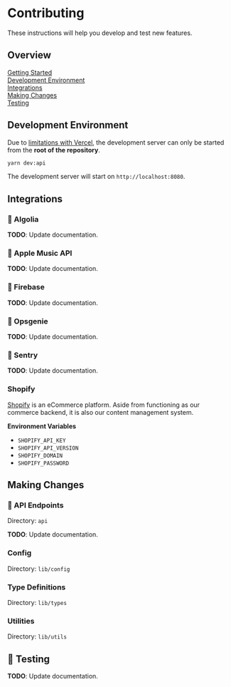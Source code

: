 # Contributing

These instructions will help you develop and test new features.

## Overview

[Getting Started](../../../docs/CONTRIBUTING.md)  
[Development Environment](#development-environment)  
[Integrations](#integrations)  
[Making Changes](#making-changes)  
[Testing](#testing)

## Development Environment

Due to [limitations with Vercel][1], the development server can only be started
from the **root of the repository**.

```zsh
yarn dev:api
```

The development server will start on `http://localhost:8080`.

## Integrations

### 🚧 Algolia

**TODO**: Update documentation.

### 🚧 Apple Music API

**TODO**: Update documentation.

### 🚧 Firebase

**TODO**: Update documentation.

### 🚧 Opsgenie

**TODO**: Update documentation.

### 🚧 Sentry

**TODO**: Update documentation.

### Shopify

[Shopify][7] is an eCommerce platform. Aside from functioning as our commerce
backend, it is also our content management system.

**Environment Variables**

- `SHOPIFY_API_KEY`
- `SHOPIFY_API_VERSION`
- `SHOPIFY_DOMAIN`
- `SHOPIFY_PASSWORD`

## Making Changes

### 🚧 API Endpoints

Directory: `api`

**TODO**: Update documentation.

### Config

Directory: `lib/config`

### Type Definitions

Directory: `lib/types`

### Utilities

Directory: `lib/utils`

## 🚧 Testing

**TODO**: Update documentation.

[1]: https://github.com/vercel/vercel/discussions/5294#discussioncomment-269338
[7]: https://www.shopify.com/
